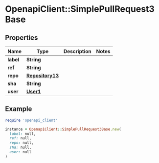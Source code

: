 # OpenapiClient::SimplePullRequest3Base

## Properties

| Name | Type | Description | Notes |
| ---- | ---- | ----------- | ----- |
| **label** | **String** |  |  |
| **ref** | **String** |  |  |
| **repo** | [**Repository13**](Repository13.md) |  |  |
| **sha** | **String** |  |  |
| **user** | [**User1**](User1.md) |  |  |

## Example

```ruby
require 'openapi_client'

instance = OpenapiClient::SimplePullRequest3Base.new(
  label: null,
  ref: null,
  repo: null,
  sha: null,
  user: null
)
```

